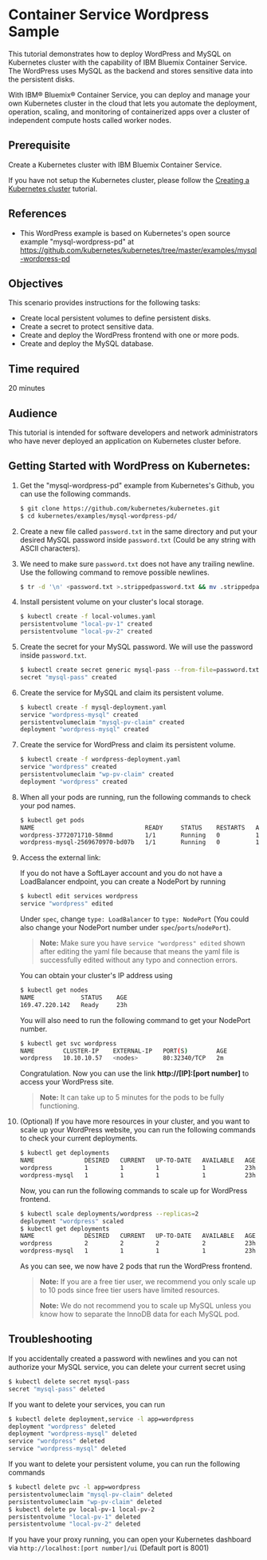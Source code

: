 # Container Service Wordpress Sample

This tutorial demonstrates how to deploy WordPress and MySQL on Kubernetes cluster with the capability of IBM Bluemix Container Service. The WordPress uses MySQL as the backend and stores sensitive data into the persistent disks.

With IBM® Bluemix® Container Service, you can deploy and manage your own Kubernetes cluster in the cloud that lets you automate the deployment, operation, scaling, and monitoring of containerized apps over a cluster of independent compute hosts called worker nodes. 


## Prerequisite

Create a Kubernetes cluster with IBM Bluemix Container Service. 

If you have not setup the Kubernetes cluster, please follow the [Creating a Kubernetes cluster](https://github.com/IBM/container-service-wordpress-sample/blob/master/creating-a-kubernetes-cluster.md) tutorial.

## References
- This WordPress example is based on Kubernetes's open source example "mysql-wordpress-pd" at <https://github.com/kubernetes/kubernetes/tree/master/examples/mysql-wordpress-pd>

## Objectives

This scenario provides instructions for the following tasks:

- Create local persistent volumes to define persistent disks.
- Create a secret to protect sensitive data.
- Create and deploy the WordPress frontend with one or more pods.
- Create and deploy the MySQL database.


## Time required

20 minutes

## Audience

This tutorial is intended for software developers and network administrators who have never deployed an application on Kubernetes cluster before.


## Getting Started with WordPress on Kubernetes:

1. Get the "mysql-wordpress-pd" example from Kubernetes's Github, you can use the following commands.

    ```bash
    $ git clone https://github.com/kubernetes/kubernetes.git
    $ cd kubernetes/examples/mysql-wordpress-pd/
    ```

2. Create a new file called `password.txt` in the same directory and put your desired MySQL password inside `password.txt` (Could be any string with ASCII characters).


3. We need to make sure `password.txt` does not have any trailing newline. Use the following command to remove possible newlines.

    ```bash
    $ tr -d '\n' <password.txt >.strippedpassword.txt && mv .strippedpassword.txt password.txt
    ```

4. Install persistent volume on your cluster's local storage.

    ```bash
    $ kubectl create -f local-volumes.yaml
    persistentvolume "local-pv-1" created
    persistentvolume "local-pv-2" created
    ```

5. Create the secret for your MySQL password. We will use the password inside `password.txt`.

    ```bash
    $ kubectl create secret generic mysql-pass --from-file=password.txt
    secret "mysql-pass" created
    ```

6. Create the service for MySQL and claim its persistent volume.

    ```bash
    $ kubectl create -f mysql-deployment.yaml
    service "wordpress-mysql" created
    persistentvolumeclaim "mysql-pv-claim" created
    deployment "wordpress-mysql" created
    ```

7. Create the service for WordPress and claim its persistent volume.

    ```bash
    $ kubectl create -f wordpress-deployment.yaml
    service "wordpress" created
    persistentvolumeclaim "wp-pv-claim" created
    deployment "wordpress" created
    ```

8. When all your pods are running, run the following commands to check your pod names.

    ```bash
    $ kubectl get pods
    NAME                               READY     STATUS    RESTARTS   AGE
    wordpress-3772071710-58mmd         1/1       Running   0          17s
    wordpress-mysql-2569670970-bd07b   1/1       Running   0          1m
    ```

9. Access the external link: 

    If you do not have a SoftLayer account and you do not have a LoadBalancer endpoint, you can create a NodePort by running 
    
    ```bash
    $ kubectl edit services wordpress
    service "wordpress" edited
    ```
    Under `spec`, change `type: LoadBalancer` to `type: NodePort` (You could also change your NodePort number under `spec`/`ports`/`nodePort`).

	> **Note:** Make sure you have `service "wordpress" edited` shown after editing the yaml file because that means the yaml file is successfully edited without any typo and connection errors.

    You can obtain your cluster's IP address using

    ```bash
    $ kubectl get nodes
    NAME             STATUS    AGE
    169.47.220.142   Ready     23h
    ```

    You will also need to run the following command to get your NodePort number.

    ```bash
    $ kubectl get svc wordpress 
    NAME        CLUSTER-IP    EXTERNAL-IP   PORT(S)        AGE
    wordpress   10.10.10.57   <nodes>       80:32340/TCP   2m
    ```

    Congratulation. Now you can use the link **http://[IP]:[port number]** to access your WordPress site.
 
     > **Note:** It can take up to 5 minutes for the pods to be fully functioning.
    

10. (Optional) If you have more resources in your cluster, and you want to scale up your WordPress website, you can run the following commands to check your current deployments.
    ```bash
    $ kubectl get deployments
    NAME              DESIRED   CURRENT   UP-TO-DATE   AVAILABLE   AGE
    wordpress         1         1         1            1           23h
    wordpress-mysql   1         1         1            1           23h
    ```
 
     Now, you can run the following commands to scale up for WordPress frontend.
    ```bash
    $ kubectl scale deployments/wordpress --replicas=2
    deployment "wordpress" scaled
    $ kubectl get deployments
    NAME              DESIRED   CURRENT   UP-TO-DATE   AVAILABLE   AGE
    wordpress         2         2         2            2           23h
    wordpress-mysql   1         1         1            1           23h
    ```
    As you can see, we now have 2 pods that run the WordPress frontend. 
    
    > **Note:** If you are a free tier user, we recommend you only scale up to 10 pods since free tier users have limited resources.
    >
    > **Note:** We do not recommend you to scale up MySQL unless you know how to separate the InnoDB data for each MySQL pod.


## Troubleshooting

If you accidentally created a password with newlines and you can not authorize your MySQL service, you can delete your current secret using

```bash
$ kubectl delete secret mysql-pass
secret "mysql-pass" deleted
```

If you want to delete your services, you can run
```bash
$ kubectl delete deployment,service -l app=wordpress
deployment "wordpress" deleted
deployment "wordpress-mysql" deleted
service "wordpress" deleted
service "wordpress-mysql" deleted
```

If you want to delete your persistent volume, you can run the following commands
```bash
$ kubectl delete pvc -l app=wordpress
persistentvolumeclaim "mysql-pv-claim" deleted
persistentvolumeclaim "wp-pv-claim" deleted
$ kubectl delete pv local-pv-1 local-pv-2
persistentvolume "local-pv-1" deleted
persistentvolume "local-pv-2" deleted
```

If you have your proxy running, you can open your Kubernetes dashboard via `http://localhost:[port number]/ui`  (Default port is 8001)